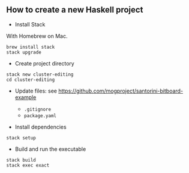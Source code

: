 

## How to create a new Haskell project

- Install Stack

With Homebrew on Mac.

```
brew install stack
stack upgrade
```

- Create project directory

```
stack new cluster-editing
cd cluster-editing
```

- Update files: see https://github.com/mogproject/santorini-bitboard-example
  - `.gitignore`
  - `package.yaml`

- Install dependencies

```
stack setup
```

- Build and run the executable

```
stack build
stack exec exact
```
